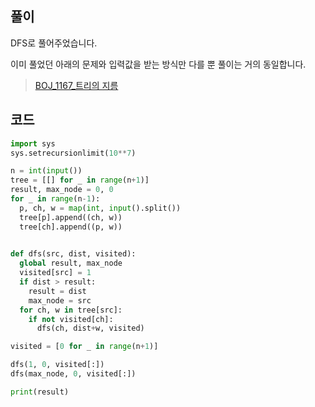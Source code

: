 ## 풀이

DFS로 풀어주었습니다.  

이미 풀었던 아래의 문제와 입력값을 받는 방식만 다를 뿐 풀이는 거의 동일합니다.
> [BOJ_1167_트리의 지름](https://github.com/kimeunh3/codingtest-study3/tree/main/Eunhye/WEEK01/BOJ_1167_%ED%8A%B8%EB%A6%AC%EC%9D%98%20%EC%A7%80%EB%A6%84)

## 코드

```python
import sys
sys.setrecursionlimit(10**7)

n = int(input())
tree = [[] for _ in range(n+1)]
result, max_node = 0, 0
for _ in range(n-1):
  p, ch, w = map(int, input().split())
  tree[p].append((ch, w))
  tree[ch].append((p, w))
  

def dfs(src, dist, visited):
  global result, max_node
  visited[src] = 1
  if dist > result:
    result = dist
    max_node = src
  for ch, w in tree[src]:
    if not visited[ch]:
      dfs(ch, dist+w, visited)

visited = [0 for _ in range(n+1)]

dfs(1, 0, visited[:])
dfs(max_node, 0, visited[:])

print(result)
```